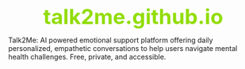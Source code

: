 # talk2me.github.io
Talk2Me: AI powered emotional support platform offering daily personalized, empathetic conversations to help users navigate mental health challenges. Free, private, and accessible.

<!DOCTYPE html>
<html lang="en">
<head>
    <meta charset="UTF-8">
    <meta name="viewport" content="width=device-width, initial-scale=1.0">
    <title>Talk2Me: Accessible AI for Emotional Support</title>
    <style>
        /* CSS for a clean, modern, Gen Z-friendly look */
        :root {
            --primary-color: #92DD09; /* Bright Lime Green (from banner) */
            --secondary-color: #E6E1D9; /* Light Beige/Gray (from banner) */
            --text-color: #1A1A1A; /* Dark Text */
            --font-family: 'Arial', sans-serif; /* Use a clean, modern font */
        }

        body {
            font-family: var(--font-family);
            margin: 0;
            padding: 0;
            background-color: var(--secondary-color);
            color: var(--text-color);
            line-height: 1.6;
        }

        /* Utility for centering content */
        .container {
            max-width: 1200px;
            margin: 0 auto;
            padding: 20px;
        }

        /* Banner/Hero Section */
        .hero {
            background-image: url('./assets/talk2me-banner.png'); /* IMPORTANT: Ensure path is correct */
            background-size: cover;
            background-position: center;
            height: 60vh; /* Adjust height as needed */
            display: flex;
            align-items: center;
            justify-content: center;
            text-align: center;
            margin-bottom: 40px;
            position: relative;
        }
        
        .hero-overlay {
            position: absolute;
            top: 0;
            left: 0;
            right: 0;
            bottom: 0;
            /* Optional: Add a subtle overlay if text is hard to read on the banner */
            /* background: rgba(0, 0, 0, 0.1); */
        }

        /* Content Sections */
        section {
            padding: 40px 0;
        }

        h1 {
            font-size: 3em;
            color: var(--primary-color);
            text-align: center;
            margin-bottom: 5px;
        }

        h2 {
            color: var(--primary-color);
            font-size: 2em;
            border-bottom: 3px solid var(--primary-color);
            padding-bottom: 10px;
            margin-top: 0;
        }

        /* Feature Grid */
        .feature-grid {
            display: grid;
            grid-template-columns: repeat(auto-fit, minmax(300px, 1fr));
            gap: 30px;
            margin-top: 20px;
        }

        .feature-card {
            background-color: white;
            padding: 25px;
            border-radius: 12px;
            box-shadow: 0 4px 6px rgba(0, 0, 0, 0.1);
            transition: transform 0.2s;
        }

        .feature-card:hover {
            transform: translateY(-5px);
        }

        .feature-card h3 {
            color: var(--text-color);
            font-size: 1.5em;
            margin-top: 0;
        }

        /* Roadmap List */
        .roadmap-list {
            list-style: none;
            padding: 0;
        }

        .roadmap-list li {
            background-color: white;
            padding: 15px;
            margin-bottom: 15px;
            border-left: 5px solid var(--primary-color);
            border-radius: 4px;
        }
        
    </style>
</head>
<body>

    <div class="hero">
        <div class="hero-overlay">
            </div>
    </div>

    <div class="container">
        
        <section id="overview">
            <h2>🧠 Concept Overview</h2>
            <p><strong>Talk2Me</strong> is a groundbreaking, **free AI-powered emotional support platform** designed to democratize access to mental health resources. Our core offering is a full-hour daily support session with an empathetic, personalized AI listener.</p>
            <p>We aim to dismantle common barriers to traditional therapy—including <strong>cost, social stigma, and lack of awareness</strong>—by providing a private, judgment-free space for individuals to process their thoughts and mental health challenges.</p>
            
            <h3>Target Audience 🎯</h3>
            <p>Individuals aged <strong>16 and older</strong> who are actively seeking mental health support but are constrained by financial, social, or geographic barriers. This includes students, low-income individuals, and anyone uncomfortable with or unable to access in-person therapy.</p>
        </section>

        <section id="features">
            <h2>✨ Core Features & Tech Stack</h2>
            <div class="feature-grid">
                
                <div class="feature-card">
                    <h3>Empathetic AI Conversations (NLP)</h3>
                    <p>Real-time dialogue powered by **Natural Language Processing (NLP)** that recognizes emotion, intent, and context for supportive listening.</p>
                </div>
                
                <div class="feature-card">
                    <h3>Personalized Support (ML)</h3>
                    <p>**Machine Learning (ML)** models analyze user language, tone, and engagement patterns to adapt responses and tailor coping exercises.</p>
                </div>

                <div class="feature-card">
                    <h3>Generative Activities (GenAI)</h3>
                    <p>**Generative AI** designs custom journaling prompts, guided meditations, or self-reflection tasks based on the specific emotions discussed.</p>
                </div>
            </div>
        </section>

        <section id="ethics">
            <h2>🔒 Ethical Commitment & Privacy</h2>
            <p>Mental health data is highly sensitive. Our commitment to user trust is paramount:</p>
            <ul>
                <li>**End-to-End Encryption:** All user conversations are secured with E2EE.</li>
                <li>**Anonymity:** All data used for training the AI model is strictly **anonymized**.</li>
                <li>**Transparent Policy:** Data is **never shared with third parties for advertising.**</li>
            </ul>
        </section>

        <section id="roadmap">
            <h2>🗺️ Implementation Roadmap</h2>
            <ul class="roadmap-list">
                <li><strong>Phase 1: Research & Prototyping</strong> — Conversational flow design based on CBT/DBT frameworks.</li>
                <li><strong>Phase 2: Core Application Development</strong> — Secure data handling and full ML/NLP model integration.</li>
                <li><strong>Phase 3: Closed Beta Testing</strong> — Collaboration with clinical advisors and detailed feedback cycles.</li>
                <li><strong>Phase 4: Official Launch</strong> — Full-scale launch on **iOS & Android** stores.</li>
            </ul>
        </section>

    </div>
    
</body>
</html>

